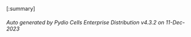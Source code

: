 






[:summary]

###### Auto generated by Pydio Cells Enterprise Distribution v4.3.2 on 11-Dec-2023
